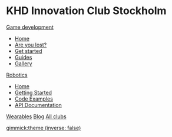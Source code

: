 # KHD Innovation Club Stockholm

<!-- [Game Development](game-development/home.md) -->
[Game development]()

* [Home](game-development/home.md)
* [Are you lost?](game-development/faq.md)
* [Get started](game-development/get-started.md)
* [Guides](game-development/guides.md)
* [Gallery](game-development/gallery.md)

<!-- [Robotics](robotics/home.md) -->
[Robotics]()

* [Home](robotics/index.md)
* [Getting Started](robotics/getting-started.md)
* [Code Examples](robotics/code-examples.md)
* [API Documentation](robotics/api.md)

[Wearables](wearables/home.md)
[Blog](blog.md)
[All clubs](/kids)

[gimmick:theme (inverse: false)](cerulean)
